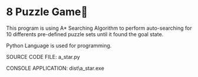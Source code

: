 # 8 Puzzle Game🧩

This program is using A* Searching Algorithm to perform auto-searching for 10 differents pre-defined puzzle sets until it found the goal state.

Python Language is used for programming.

SOURCE CODE FILE: a_star.py

CONSOLE APPLICATION: dist\a_star.exe
